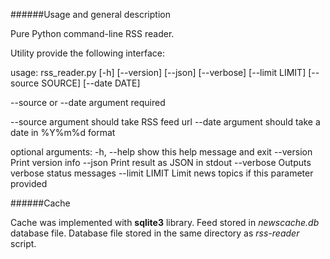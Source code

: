 ######Usage and general description

Pure Python command-line RSS reader.

Utility provide the following interface:

usage: rss_reader.py [-h] [--version] [--json] [--verbose] [--limit LIMIT]
                     [--source SOURCE] [--date DATE]

  --source or --date argument required   

  --source argument should take RSS feed url
  --date argument should take a date in %Y%m%d format

optional arguments:
  -h, --help     show this help message and exit
  --version      Print version info
  --json         Print result as JSON in stdout
  --verbose      Outputs verbose status messages
  --limit LIMIT  Limit news topics if this parameter provided

######Cache

Cache was implemented with **sqlite3** library. Feed stored in _newscache.db_
database file. Database file stored in the same directory as _rss-reader_
script.
